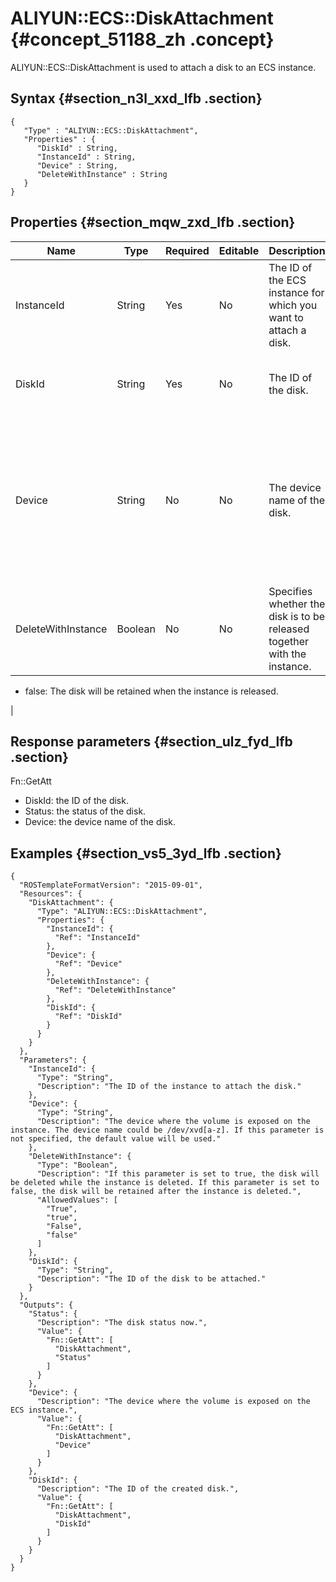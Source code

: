 # ALIYUN::ECS::DiskAttachment {#concept_51188_zh .concept}

ALIYUN::ECS::DiskAttachment is used to attach a disk to an ECS instance.

## Syntax {#section_n3l_xxd_lfb .section}

``` {#codeblock_125_p2l_dce .language-json}
{
   "Type" : "ALIYUN::ECS::DiskAttachment",
   "Properties" : {
      "DiskId" : String,
      "InstanceId" : String,
      "Device" : String,
      "DeleteWithInstance" : String
   }
}
```

## Properties {#section_mqw_zxd_lfb .section}

|Name|Type|Required|Editable|Description|Validity|
|----|----|--------|--------|-----------|--------|
|InstanceId|String|Yes|No|The ID of the ECS instance for which you want to attach a disk.|None|
|DiskId|String|Yes|No|The ID of the disk.|The disk and ECS instance must reside in the same zone.|
|Device|String|No|No|The device name of the disk.|If you do not set this parameter, the system will automatically allocate a device name in alphabetical order from /dev/xvdb to /dev/xvdz.|
|DeleteWithInstance|Boolean|No|No|Specifies whether the disk is to be released together with the instance.|Valid values: -   true: The disk will be released when the instance is released.
-   false: The disk will be retained when the instance is released.

 |

## Response parameters {#section_ulz_fyd_lfb .section}

Fn::GetAtt

-   DiskId: the ID of the disk.
-   Status: the status of the disk.
-   Device: the device name of the disk.

## Examples {#section_vs5_3yd_lfb .section}

``` {#codeblock_znp_1av_qh0 .language-json}
{
  "ROSTemplateFormatVersion": "2015-09-01",
  "Resources": {
    "DiskAttachment": {
      "Type": "ALIYUN::ECS::DiskAttachment",
      "Properties": {
        "InstanceId": {
          "Ref": "InstanceId"
        },
        "Device": {
          "Ref": "Device"
        },
        "DeleteWithInstance": {
          "Ref": "DeleteWithInstance"
        },
        "DiskId": {
          "Ref": "DiskId"
        }
      }
    }
  },
  "Parameters": {
    "InstanceId": {
      "Type": "String",
      "Description": "The ID of the instance to attach the disk."
    },
    "Device": {
      "Type": "String",
      "Description": "The device where the volume is exposed on the instance. The device name could be /dev/xvd[a-z]. If this parameter is not specified, the default value will be used."
    },
    "DeleteWithInstance": {
      "Type": "Boolean",
      "Description": "If this parameter is set to true, the disk will be deleted while the instance is deleted. If this parameter is set to false, the disk will be retained after the instance is deleted.",
      "AllowedValues": [
        "True",
        "true",
        "False",
        "false"
      ]
    },
    "DiskId": {
      "Type": "String",
      "Description": "The ID of the disk to be attached."
    }
  },
  "Outputs": {
    "Status": {
      "Description": "The disk status now.",
      "Value": {
        "Fn::GetAtt": [
          "DiskAttachment",
          "Status"
        ]
      }
    },
    "Device": {
      "Description": "The device where the volume is exposed on the ECS instance.",
      "Value": {
        "Fn::GetAtt": [
          "DiskAttachment",
          "Device"
        ]
      }
    },
    "DiskId": {
      "Description": "The ID of the created disk.",
      "Value": {
        "Fn::GetAtt": [
          "DiskAttachment",
          "DiskId"
        ]
      }
    }
  }
}
```

